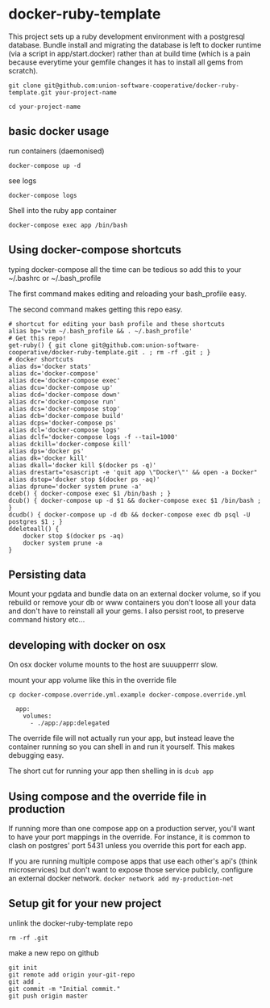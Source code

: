 # docker-ruby-template

This project sets up a ruby development environment with a postgresql database.   Bundle install and migrating the database is left to docker runtime (via a script in app/start.docker) rather than at build time (which is a pain because everytime your gemfile changes it has to install all gems from scratch).  

```
git clone git@github.com:union-software-cooperative/docker-ruby-template.git your-project-name
```

```
cd your-project-name
```

## basic docker usage
run containers (daemonised)
```
docker-compose up -d
```

see logs
```
docker-compose logs
```

Shell into the ruby app container
```
docker-compose exec app /bin/bash
```

## Using docker-compose shortcuts
typing docker-compose all the time can be tedious so add this to your ~/.bashrc or ~/.bash_profile

The first command makes editing and reloading your bash_profile easy.

The second command makes getting this repo easy.

```
# shortcut for editing your bash profile and these shortcuts
alias bp='vim ~/.bash_profile && . ~/.bash_profile'
# Get this repo!
get-ruby() { git clone git@github.com:union-software-cooperative/docker-ruby-template.git . ; rm -rf .git ; }
# docker shortcuts
alias ds='docker stats'
alias dc='docker-compose'
alias dce='docker-compose exec'
alias dcu='docker-compose up'
alias dcd='docker-compose down'
alias dcr='docker-compose run'
alias dcs='docker-compose stop'
alias dcb='docker-compose build'
alias dcps='docker-compose ps'
alias dcl='docker-compose logs'
alias dclf='docker-compose logs -f --tail=1000'
alias dckill='docker-compose kill'
alias dps='docker ps'
alias dk='docker kill'
alias dkall='docker kill $(docker ps -q)'
alias drestart="osascript -e 'quit app \"Docker\"' && open -a Docker"
alias dstop='docker stop $(docker ps -aq)'
alias dprune='docker system prune -a'
dceb() { docker-compose exec $1 /bin/bash ; }
dcub() { docker-compose up -d $1 && docker-compose exec $1 /bin/bash ; }
dcudb() { docker-compose up -d db && docker-compose exec db psql -U postgres $1 ; }
ddeleteall() {
    docker stop $(docker ps -aq)
    docker system prune -a
}
```

## Persisting data
Mount your pgdata and bundle data on an external docker volume, so if you rebuild or remove your db or www containers you don't loose all your data and don't have to reinstall all your gems.  I also persist root, to preserve command history etc...

## developing with docker on osx
On osx docker volume mounts to the host are suuupperrr slow.

mount your app volume like this in the override file
```
cp docker-compose.override.yml.example docker-compose.override.yml
```

```
  app:
    volumes:
      - ./app:/app:delegated
```

The override file will not actually run your app, but instead leave the container running so you can shell in and run it yourself.  This makes debugging easy.  

The short cut for running your app then shelling in is
`dcub app`

## Using compose and the override file in production 
If running more than one compose app on a production server, you'll want to have your port mappings in the override.  For instance, it is common to clash on postgres' port 5431 unless you override this port for each app. 

If you are running multiple compose apps that use each other's api's (think microservices) but don't want to expose those service publicly, configure an external docker network.  `docker network add my-production-net`  

## Setup git for your new project

unlink the docker-ruby-template repo
```
rm -rf .git
```

make a new repo on github

```
git init
git remote add origin your-git-repo
git add .
git commit -m "Initial commit."
git push origin master
```
